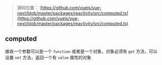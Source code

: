 > 源码位置： [https://github.com/vuejs/vue-next/blob/master/packages/reactivity/src/computed.ts](https://github.com/vuejs/vue-next/blob/master/packages/reactivity/src/computed.ts)

## computed

接收一个参数可以是一个 `function` 或者是一个对象，对象必须有 `get` 方法，可以设置 `set` 方法，返回一个有 `value` 属性的对象

